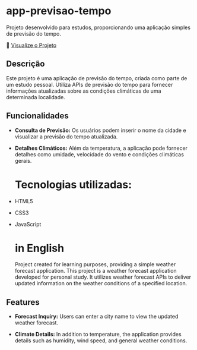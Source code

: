 # app-previsao-tempo


Projeto desenvolvido para estudos, proporcionando uma aplicação simples de previsão do tempo.

🔗 [Visualize o Projeto](https://jesslencs.github.io/app-previsao-tempo/)

## Descrição

Este projeto é uma aplicação de previsão do tempo, criada como parte de um estudo pessoal. Utiliza APIs de previsão do tempo para fornecer informações atualizadas sobre as condições climáticas de uma determinada localidade.

## Funcionalidades

- **Consulta de Previsão:** Os usuários podem inserir o nome da cidade e visualizar a previsão do tempo atualizada.

- **Detalhes Climáticos:** Além da temperatura, a aplicação pode fornecer detalhes como umidade, velocidade do vento e condições climáticas gerais.

  # Tecnologias utilizadas:
  
- HTML5
 - CSS3
- JavaScript
  # in English
  Project created for learning purposes, providing a simple weather forecast application.
This project is a weather forecast application developed for personal study. It utilizes weather forecast APIs to deliver updated information on the weather conditions of a specified location.
## Features

- **Forecast Inquiry:** Users can enter a city name to view the updated weather forecast.

- **Climate Details:** In addition to temperature, the application provides details such as humidity, wind speed, and general weather conditions.
  


